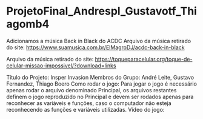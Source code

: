 # ProjetoFinal_Andrespl_Gustavotf_Thiagomb4
Adicionamos a música Back in Black do ACDC
Arquivo da música retirado do site: https://www.suamusica.com.br/ElMagroDJ/acdc-back-in-black

Arquivo da música retirado do site: https://toqueparacelular.org/toque-de-celular-missao-impossivel/?download=links 


Título do Projeto: Insper Invasion
Membros do Grupo: André Leite, Gustavo Fernandez, Thiago Boero
Como rodar o jogo: Para jogar o jogo é necessário apenas rodar o arquivo denominado Principal, os arquivos restantes definem o jogo reproduzido no Principal e devem ser rodados apenas para reconhecer as variáveis e funções, caso o computador não esteja reconhecendo as funções e variáveis utilizadas.
Vídeo do jogo: 